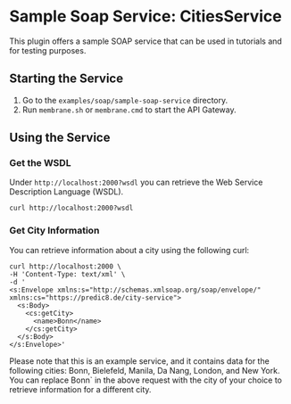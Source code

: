 # Sample Soap Service: CitiesService

This plugin offers a sample SOAP service that can be used in tutorials and for testing purposes.

## Starting the Service

1. Go to the `examples/soap/sample-soap-service` directory.
2. Run `membrane.sh` or `membrane.cmd` to start the API Gateway.

## Using the Service 
### Get the WSDL

Under `http://localhost:2000?wsdl` you can retrieve the Web Service Description Language (WSDL).

`curl http://localhost:2000?wsdl`

### Get City Information
You can retrieve information about a city using the following curl:
```
curl http://localhost:2000 \
-H 'Content-Type: text/xml' \
-d '
<s:Envelope xmlns:s="http://schemas.xmlsoap.org/soap/envelope/" xmlns:cs="https://predic8.de/city-service">
  <s:Body>
    <cs:getCity>
      <name>Bonn</name>
    </cs:getCity>
  </s:Body>
</s:Envelope>'
``` 
Please note that this is an example service, and it contains data for the following cities: 
Bonn, Bielefeld, Manila, Da Nang, London, and New York. You can replace Bonn` 
in the above request with the city of your choice to retrieve information for a different city.